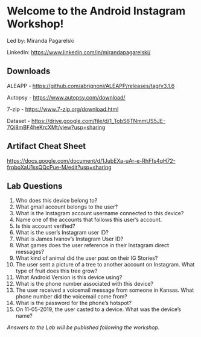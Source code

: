 # Welcome to the Android Instagram Workshop!
Led by: Miranda Pagarelski

LinkedIn: https://www.linkedin.com/in/mirandapagarelski/

## Downloads
ALEAPP - https://github.com/abrignoni/ALEAPP/releases/tag/v3.1.6

Autopsy - https://www.autopsy.com/download/

7-zip - https://www.7-zip.org/download.html

Dataset - https://drive.google.com/file/d/1_TobS6TNmmUS5JE-7Qi8mBF4heKrcXMt/view?usp=sharing

## Artifact Cheat Sheet
https://docs.google.com/document/d/1JubEXa-uAr-e-RhFfs4qH72-frpboXaU1ssQQcPue-M/edit?usp=sharing

## Lab Questions
1. Who does this device belong to?
1. What gmail account belongs to the user?
1. What is the Instagram account username connected to this device?
1. Name one of the accounts that follows this user’s account. 
1. Is this account verified?
1. What is the user’s Instagram user ID?
1. What is James Ivanov’s Instagram User ID?
1. What games does the user reference in their Instagram direct messages?
1. What kind of animal did the user post on their IG Stories?
1. The user sent a picture of a tree to another account on Instagram. What type of fruit does this tree grow?
1. What Android Version is this device using?
1. What is the phone number associated with this device?
1. The user received a voicemail message from someone in Kansas. What phone number did the voicemail come from?
1. What is the password for the phone’s hotspot?
1. On 11-05-2019, the user casted to a device. What was the device’s name?

_Answers to the Lab will be published following the workshop._
